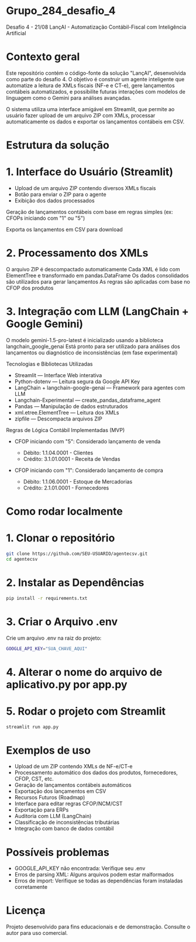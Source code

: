 # Grupo_284_desafio_4
Desafio 4 - 21/08
LançAI - Automatização Contábil-Fiscal com Inteligência Artificial

# Contexto geral

Este repositório contém o código-fonte da solução "LançAI", desenvolvida como parte do desafio 4.
O objetivo é construir um agente inteligente que automatize a leitura de XMLs fiscais (NF-e e CT-e), gere lançamentos contábeis automatizados, e possibilite futuras interações com modelos de linguagem como o Gemini para análises avançadas.

O sistema utiliza uma interface amigável em Streamlit, que permite ao usuário fazer upload de um arquivo ZIP com XMLs, processar automaticamente os dados e exportar os lançamentos contábeis em CSV.

# Estrutura da solução

# 1. Interface do Usuário (Streamlit)

- Upload de um arquivo ZIP contendo diversos XMLs fiscais
- Botão para enviar o ZIP para o agente
- Exibição dos dados processados

Geração de lançamentos contábeis com base em regras simples (ex: CFOPs iniciando com "1" ou "5")

Exporta os lançamentos em CSV para download

# 2. Processamento dos XMLs

O arquivo ZIP é descompactado automaticamente
Cada XML é lido com ElementTree e transformado em pandas.DataFrame
Os dados consolidados são utilizados para gerar lançamentos
As regras são aplicadas com base no CFOP dos produtos

# 3. Integração com LLM (LangChain + Google Gemini)

O modelo gemini-1.5-pro-latest é inicializado usando a biblioteca langchain_google_genai
Está pronto para ser utilizado para análises dos lançamentos ou diagnóstico de inconsistências (em fase experimental)

Tecnologias e Bibliotecas Utilizadas

- Streamlit — Interface Web interativa
- Python-dotenv — Leitura segura da Google API Key
- LangChain + langchain-google-genai — Framework para agentes com LLM
- Langchain-Experimental — create_pandas_dataframe_agent
- Pandas — Manipulação de dados estruturados
- xml.etree.ElementTree — Leitura dos XMLs
- zipfile — Descompacta arquivos ZIP

Regras de Lógica Contábil Implementadas (MVP)

- CFOP iniciando com "5": Considerado lançamento de venda
     - Débito: 1.1.04.0001 - Clientes
     - Crédito: 3.1.01.0001 - Receita de Vendas

- CFOP iniciando com "1": Considerado lançamento de compra
     - Débito: 1.1.06.0001 - Estoque de Mercadorias
     - Crédito: 2.1.01.0001 - Fornecedores

# Como rodar localmente

# 1. Clonar o repositório

```bash
git clone https://github.com/SEU-USUARIO/agentecsv.git
cd agentecsv
```

# 2. Instalar as Dependências

```bash
pip install -r requirements.txt
```

# 3. Criar o Arquivo .env

Crie um arquivo .env na raiz do projeto:

```bash
GOOGLE_API_KEY="SUA_CHAVE_AQUI"
```
# 4. Alterar o nome do arquivo de aplicativo.py por app.py

# 5. Rodar o projeto com Streamlit

```bash
streamlit run app.py
```

# Exemplos de uso

- Upload de um ZIP contendo XMLs de NF-e/CT-e
- Processamento automático dos dados dos produtos, fornecedores, CFOP, CST, etc.
- Geração de lançamentos contábeis automáticos
- Exportação dos lançamentos em CSV
- Recursos Futuros (Roadmap)
- Interface para editar regras CFOP/NCM/CST
- Exportação para ERPs
- Auditoria com LLM (LangChain)
- Classificação de inconsistências tributárias
- Integração com banco de dados contábil

# Possíveis problemas

- GOOGLE_API_KEY não encontrada: Verifique seu .env
- Erros de parsing XML: Alguns arquivos podem estar malformados
- Erros de import: Verifique se todas as dependências foram instaladas corretamente

# Licença

Projeto desenvolvido para fins educacionais e de demonstração. Consulte o autor para uso comercial.

